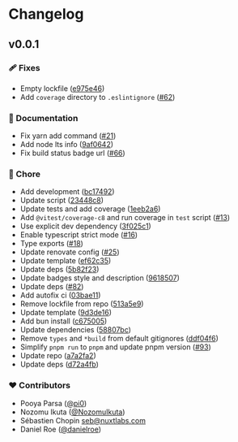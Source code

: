 # Changelog


## v0.0.1


### 🩹 Fixes

- Empty lockfile ([e975e46](https://github.com/enkot/monobank-client/commit/e975e46))
- Add `coverage` directory to `.eslintignore` ([#62](https://github.com/enkot/monobank-client/pull/62))

### 📖 Documentation

- Fix yarn add command ([#21](https://github.com/enkot/monobank-client/pull/21))
- Add node lts info ([9af0642](https://github.com/enkot/monobank-client/commit/9af0642))
- Fix build status badge url ([#66](https://github.com/enkot/monobank-client/pull/66))

### 🏡 Chore

- Add development ([bc17492](https://github.com/enkot/monobank-client/commit/bc17492))
- Update script ([23448c8](https://github.com/enkot/monobank-client/commit/23448c8))
- Update tests and add coverage ([1eeb2a6](https://github.com/enkot/monobank-client/commit/1eeb2a6))
- Add `@vitest/coverage-c8` and run coverage in `test` script ([#13](https://github.com/enkot/monobank-client/pull/13))
- Use explicit dev dependency ([3f025c1](https://github.com/enkot/monobank-client/commit/3f025c1))
- Enable typescript strict mode ([#16](https://github.com/enkot/monobank-client/pull/16))
- Type exports ([#18](https://github.com/enkot/monobank-client/pull/18))
- Update renovate config ([#25](https://github.com/enkot/monobank-client/pull/25))
- Update template ([ef62c35](https://github.com/enkot/monobank-client/commit/ef62c35))
- Update deps ([5b82f23](https://github.com/enkot/monobank-client/commit/5b82f23))
- Update badges style and description ([9618507](https://github.com/enkot/monobank-client/commit/9618507))
- Update deps ([#82](https://github.com/enkot/monobank-client/pull/82))
- Add autofix ci ([03bae11](https://github.com/enkot/monobank-client/commit/03bae11))
- Remove lockfile from repo ([513a5e9](https://github.com/enkot/monobank-client/commit/513a5e9))
- Update template ([9d3de16](https://github.com/enkot/monobank-client/commit/9d3de16))
- Add bun install ([c675005](https://github.com/enkot/monobank-client/commit/c675005))
- Update dependencies ([58807bc](https://github.com/enkot/monobank-client/commit/58807bc))
- Remove `types` and `*build` from default gitignores ([ddf04f6](https://github.com/enkot/monobank-client/commit/ddf04f6))
- Simplify `pnpm run` to `pnpm` and update pnpm version ([#93](https://github.com/enkot/monobank-client/pull/93))
- Update repo ([a7a2fa2](https://github.com/enkot/monobank-client/commit/a7a2fa2))
- Update deps ([d72a4fb](https://github.com/enkot/monobank-client/commit/d72a4fb))

### ❤️ Contributors

- Pooya Parsa ([@pi0](http://github.com/pi0))
- Nozomu Ikuta ([@NozomuIkuta](http://github.com/NozomuIkuta))
- Sébastien Chopin <seb@nuxtlabs.com>
- Daniel Roe ([@danielroe](http://github.com/danielroe))

